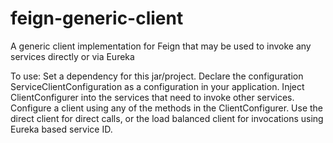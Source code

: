 # feign-generic-client
A generic client implementation for Feign that may be used to invoke any services directly or via Eureka

To use:
Set a dependency for this jar/project.
Declare the configuration ServiceClientConfiguration as a configuration in your application.
Inject ClientConfigurer into the services that need to invoke other services.
Configure a client using any of the methods in the ClientConfigurer.
Use the direct client for direct calls, or the load balanced client for invocations using Eureka based service ID.


